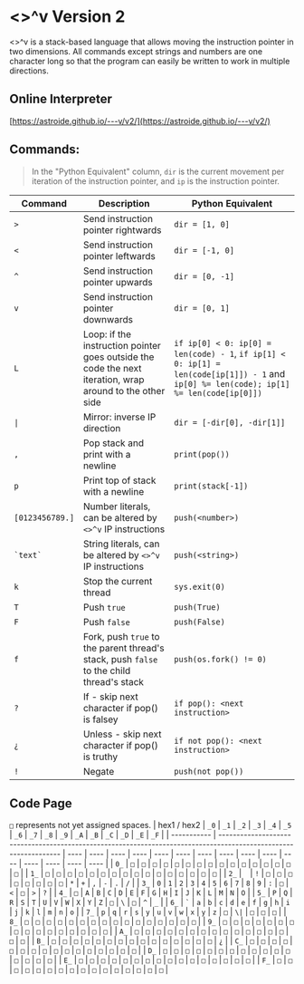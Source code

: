 # <>^v Version 2
<>^v is a stack-based language that allows moving the instruction pointer in two dimensions. All commands except strings and numbers are one character long so that the program can easily be written to work in multiple directions.  

## Online Interpreter
[https://astroide.github.io/---v/v2/](https://astroide.github.io/---v/v2/)

## Commands:
> In the "Python Equivalent" column, `dir` is the current movement per iteration of the instruction pointer, and `ip` is the instruction pointer.  

| Command         | Description                                                                                              | Python Equivalent                                                                                                                       |
| --------------- | -------------------------------------------------------------------------------------------------------- | --------------------------------------------------------------------------------------------------------------------------------------- |
| `>`             | Send instruction pointer rightwards                                                                      | `dir = [1, 0]`                                                                                                                          |
| `<`             | Send instruction pointer leftwards                                                                       | `dir = [-1, 0]`                                                                                                                         |
| `^`             | Send instruction pointer upwards                                                                         | `dir = [0, -1]`                                                                                                                         |
| `v`             | Send instruction pointer downwards                                                                       | `dir = [0, 1]`                                                                                                                          |
| `L`             | Loop: if the instruction pointer goes outside the code the next iteration, wrap around to the other side | `if ip[0] < 0: ip[0] = len(code) - 1`, `if ip[1] < 0: ip[1] = len(code[ip[1]]) - 1` and `ip[0] %= len(code); ip[1] %= len(code[ip[0]])` |
| `\|`            | Mirror: inverse IP direction                                                                             | `dir = [-dir[0], -dir[1]]`                                                                                                              |
| `,`             | Pop stack and print with a newline                                                                       | `print(pop())`                                                                                                                          |
| `p`             | Print top of stack with a newline                                                                        | `print(stack[-1])`                                                                                                                      |
| `[0123456789.]` | Number literals, can be altered by `<>^v` IP instructions                                                | `push(<number>)`                                                                                                                        |
| `` `text` ``    | String literals, can be altered by `<>^v` IP instructions                                                | `push(<string>)`                                                                                                                        |
| `k`             | Stop the current thread                                                                                  | `sys.exit(0)`                                                                                                                           |
| `T`             | Push `true`                                                                                              | `push(True)`                                                                                                                            |
| `F`             | Push `false`                                                                                             | `push(False)`                                                                                                                           |
| `f`             | Fork, push `true` to the parent thread's stack, push `false` to the child thread's stack                 | `push(os.fork() != 0)`                                                                                                                  |
| `?`             | If - skip next character if pop() is falsey                                                              | `if pop(): <next instruction>`                                                                                                          |
| `¿`             | Unless - skip next character if pop() is truthy                                                          | `if not pop(): <next instruction>`                                                                                                      |
| `!` | Negate | `push(not pop())` |

## Code Page
`□` represents not yet assigned spaces.
| hex1 / hex2 | `_0`                                                                                                             | `_1` | `_2` | `_3` | `_4` | `_5` | `_6` | `_7` | `_8` | `_9` | `_A` | `_B` | `_C` | `_D` | `_E` | `_F` |
| ----------- | ---------------------------------------------------------------------------------------------------------------- | ---- | ---- | ---- | ---- | ---- | ---- | ---- | ---- | ---- | ---- | ---- | ---- | ---- | ---- | ---- |
| `0_`        | `□`                                                                                                              | `□`  | `□`  | `□`  | `□`  | `□`  | `□`  | `□`  | `□`  | `□`  | `□`  | `□`  | `□`  | `□`  | `□`  | `□`  |
| `1_`        | `□`                                                                                                              | `□`  | `□`  | `□`  | `□`  | `□`  | `□`  | `□`  | `□`  | `□`  | `□`  | `□`  | `□`  | `□`  | `□`  | `□`  |
| `2_`        | ` `                                                                                                              | `!`  | `□`  | `□`  | `□`  | `□`  | `□`  | `□`  | `□`  | `□`  | `*`  | `+`  | `,`  | `-`  | `.`  | `/`  |
| `3_`        | `0`                                                                                                              | `1`  | `2`  | `3`  | `4`  | `5`  | `6`  | `7`  | `8`  | `9`  | `:`  | `□`  | `<`  | `□`  | `>`  | `?`  |
| `4_`        | `□`                                                                                                              | `A`  | `B`  | `C`  | `D`  | `E`  | `F`  | `G`  | `H`  | `I`  | `J`  | `K`  | `L`  | `M`  | `N`  | `O`  |
| `5_`        | `P`                                                                                                              | `Q`  | `R`  | `S`  | `T`  | `U`  | `V`  | `W`  | `X`  | `Y`  | `Z`  | `□`  | `\`  | `□`  | `^`  | `_`  |
| `6_`        | `` ` ``  | `a`  | `b`  | `c`  | `d`  | `e`  | `f`  | `g`  | `h`  | `i`  | `j`  | `k`  | `l`  | `m`  | `n`  | `o` |
| `7_`        | `p`                                                                                                              | `q`  | `r`  | `s`  | `y`  | `u`  | `v`  | `w`  | `x`  | `y`  | `z`  | `□`  | `\|` | `□`  | `□`  | `□`  |
| `8_`        | `□`                                                                                                              | `□`  | `□`  | `□`  | `□`  | `□`  | `□`  | `□`  | `□`  | `□`  | `□`  | `□`  | `□`  | `□`  | `□`  | `□`  |
| `9_`        | `□`                                                                                                              | `□`  | `□`  | `□`  | `□`  | `□`  | `□`  | `□`  | `□`  | `□`  | `□`  | `□`  | `□`  | `□`  | `□`  | `□`  |
| `A_`        | `□`                                                                                                              | `□`  | `□`  | `□`  | `□`  | `□`  | `□`  | `□`  | `□`  | `□`  | `□`  | `□`  | `□`  | `□`  | `□`  | `□`  |
| `B_`        | `□`                                                                                                              | `□`  | `□`  | `□`  | `□`  | `□`  | `□`  | `□`  | `□`  | `□`  | `□`  | `□`  | `□`  | `□`  | `□`  | `¿`  |
| `C_`        | `□`                                                                                                              | `□`  | `□`  | `□`  | `□`  | `□`  | `□`  | `□`  | `□`  | `□`  | `□`  | `□`  | `□`  | `□`  | `□`  | `□`  |
| `D_`        | `□`                                                                                                              | `□`  | `□`  | `□`  | `□`  | `□`  | `□`  | `□`  | `□`  | `□`  | `□`  | `□`  | `□`  | `□`  | `□`  | `□`  |
| `E_`        | `□`                                                                                                              | `□`  | `□`  | `□`  | `□`  | `□`  | `□`  | `□`  | `□`  | `□`  | `□`  | `□`  | `□`  | `□`  | `□`  | `□`  |
| `F_`        | `□`                                                                                                              | `□`  | `□`  | `□`  | `□`  | `□`  | `□`  | `□`  | `□`  | `□`  | `□`  | `□`  | `□`  | `□`  | `□`  | `□`  |